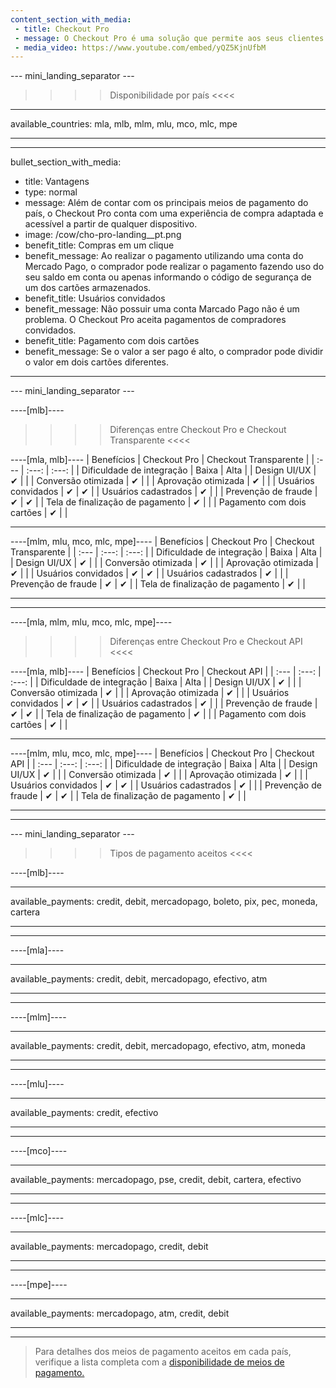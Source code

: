 ```yaml
---
content_section_with_media: 
 - title: Checkout Pro
 - message: O Checkout Pro é uma solução que permite aos seus clientes realizar compras por meio do formulário Web do Mercado Pago. Ao pagar utilizando o Checkout Pro, o comprador é direcionado para uma página do Mercado Pago na qual concluirá a transação de forma segura e rápida e podendo pagar com os principais meios de pagamento disponíveis atualmente.
 - media_video: https://www.youtube.com/embed/yQZ5KjnUfbM
---
```


--- mini_landing_separator ---

>>>> Disponibilidade por país <<<<
---
available_countries: mla, mlb, mlm, mlu, mco, mlc, mpe

---

---
bullet_section_with_media: 
 - title: Vantagens
 - type: normal
 - message: Além de contar com os principais meios de pagamento do país, o Checkout Pro conta com uma experiência de compra adaptada e acessível a partir de qualquer dispositivo.
 - image: /cow/cho-pro-landing__pt.png
 - benefit_title: Compras em um clique
 - benefit_message: Ao realizar o pagamento utilizando uma conta do Mercado Pago, o comprador pode realizar o pagamento fazendo uso do seu saldo em conta ou apenas informando o código de segurança de um dos cartões armazenados.
 - benefit_title: Usuários convidados
 - benefit_message: Não possuir uma conta Marcado Pago não é um problema. O Checkout Pro aceita pagamentos de compradores convidados.
 - benefit_title: Pagamento com dois cartões
 - benefit_message: Se o valor a ser pago é alto, o comprador pode dividir o valor em dois cartões diferentes. 
---

--- mini_landing_separator ---

----[mlb]----

>>>> Diferenças entre Checkout Pro e Checkout Transparente <<<<

----[mla, mlb]----
|   Benefícios                          | Checkout Pro | Checkout Transparente |
| :--- | :---: | :---: |
| Dificuldade de integração             | Baixa | Alta |
| Design UI/UX                          | ✔ |   |
| Conversão otimizada                   | ✔ |   |
| Aprovação otimizada                   | ✔ |   |
| Usuários convidados     			| ✔ | ✔ |
| Usuários cadastrados     		| ✔ |   |
| Prevenção de fraude                   | ✔ | ✔ |
| Tela de finalização de pagamento      | ✔ |   |
| Pagamento com dois cartões            | ✔ |   |

------------

----[mlm, mlu, mco, mlc, mpe]----
|   Benefícios                          | Checkout Pro | Checkout Transparente |
| :--- | :---: | :---: |
| Dificuldade de integração             | Baixa | Alta |
| Design UI/UX                          | ✔ |   |
| Conversão otimizada                   | ✔ |   |
| Aprovação otimizada                   | ✔ |   |
| Usuários convidados      		| ✔ | ✔ |
| Usuários cadastrados     		| ✔ |   |
| Prevenção de fraude                   | ✔ | ✔ |
| Tela de finalização de pagamento      | ✔ |   |

------------

------------

----[mla, mlm, mlu, mco, mlc, mpe]----

>>>> Diferenças entre Checkout Pro e Checkout API <<<<

----[mla, mlb]----
|   Benefícios                          | Checkout Pro | Checkout API |
| :--- | :---: | :---: |
| Dificuldade de integração             | Baixa | Alta |
| Design UI/UX                          | ✔ |   |
| Conversão otimizada                   | ✔ |   |
| Aprovação otimizada                   | ✔ |   |
| Usuários convidados     			| ✔ | ✔ |
| Usuários cadastrados     		| ✔ |   |
| Prevenção de fraude                   | ✔ | ✔ |
| Tela de finalização de pagamento      | ✔ |   |
| Pagamento com dois cartões            | ✔ |   |

------------

----[mlm, mlu, mco, mlc, mpe]----
|   Benefícios                          | Checkout Pro | Checkout API |
| :--- | :---: | :---: |
| Dificuldade de integração             | Baixa | Alta |
| Design UI/UX                          | ✔ |   |
| Conversão otimizada                   | ✔ |   |
| Aprovação otimizada                   | ✔ |   |
| Usuários convidados      		| ✔ | ✔ |
| Usuários cadastrados     		| ✔ |   |
| Prevenção de fraude                   | ✔ | ✔ |
| Tela de finalização de pagamento      | ✔ |   |

------------

------------

--- mini_landing_separator ---

>>>> Tipos de pagamento aceitos <<<<

----[mlb]----

---
available_payments: credit, debit, mercadopago, boleto, pix, pec, moneda, cartera

---
------------

----[mla]---- 

---
available_payments: credit, debit, mercadopago, efectivo, atm

----
------------

----[mlm]---- 

---
available_payments: credit, debit, mercadopago, efectivo, atm, moneda

----
------------

----[mlu]---- 

---
available_payments: credit, efectivo

----
------------

----[mco]---- 

---
available_payments: mercadopago, pse, credit, debit, cartera, efectivo

----
------------

----[mlc]---- 

---
available_payments: mercadopago, credit, debit

----
------------

----[mpe]---- 

---
available_payments: mercadopago, atm, credit, debit

----
------------
> Para detalhes dos meios de pagamento aceitos em cada país, verifique a lista completa com a [disponibilidade de meios de pagamento.](/developers/pt/docs/sales-processing/payment-methods)
